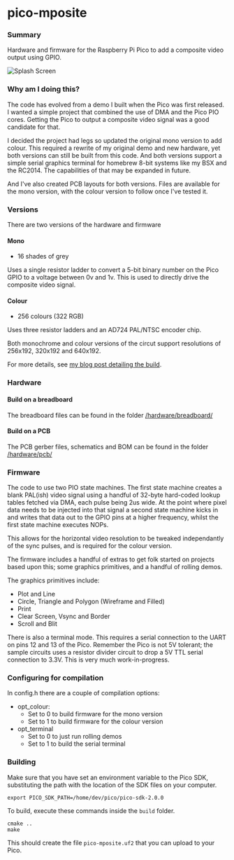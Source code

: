 # pico-mposite

### Summary
Hardware and firmware for the Raspberry Pi Pico to add a composite video output using GPIO.

![Splash Screen](/images/demo_splash_colour.jpeg)

### Why am I doing this?
The code has evolved from a demo I built when the Pico was first released. I wanted a simple project that combined the use of DMA and the Pico PIO cores. Getting the Pico to output a composite video signal was a good candidate for that.

I decided the project had legs so updated the original mono version to add colour. This required a rewrite of my original demo and new hardware, yet both versions can still be built from this code. And both versions support a simple serial graphics terminal for homebrew 8-bit systems like my BSX and the RC2014. The capabilities of that may be expanded in future.

And I've also created PCB layouts for both versions. Files are available for the mono version, with the colour version to follow once I've tested it.

### Versions
There are two versions of the hardware and firmware

#### Mono
- 16 shades of grey

Uses a single resistor ladder to convert a 5-bit binary number on the Pico GPIO to a voltage between 0v and 1v. This is used to directly drive the composite video signal.

#### Colour
- 256 colours (322 RGB)

Uses three resistor ladders and an AD724 PAL/NTSC encoder chip.

Both monochrome and colour versions of the circut support resolutions of 256x192, 320x192 and 640x192.

For more details, see [my blog post detailing the build](http://www.breakintoprogram.co.uk/projects/pico/composite-video-on-the-raspberry-pi-pico).

### Hardware

#### Build on a breadboard
The breadboard files can be found in the folder [/hardware/breadboard/](/hardware/breadboard/)

#### Build on a PCB
The PCB gerber files, schematics and BOM can be found in the folder [/hardware/pcb/](/hardware/pcb/)

### Firmware
The code to use two PIO state machines. The first state machine creates a blank PAL(ish) video signal using a handful of 32-byte hard-coded lookup tables fetched via DMA, each pulse being 2us wide. At the point where pixel data needs to be injected into that signal a second state machine kicks in and writes that data out to the GPIO pins at a higher frequency, whilst the first state machine executes NOPs.

This allows for the horizontal video resolution to be tweaked independantly of the sync pulses, and is required for the colour version.

The firmware includes a handful of extras to get folk started on projects based upon this; some graphics primitives, and a handful of rolling demos.

The graphics primitives include:

- Plot and Line
- Circle, Triangle and Polygon (Wireframe and Filled)
- Print
- Clear Screen, Vsync and Border
- Scroll and Blit

There is also a terminal mode. This requires a serial connection to the UART on pins 12 and 13 of the Pico. Remember the Pico is not 5V tolerant; the sample circuits uses a resistor divider circuit to drop a 5V TTL serial connection to 3.3V. This is very much work-in-progress.

### Configuring for compilation
In config.h there are a couple of compilation options:
- opt_colour:
  - Set to 0 to build firmware for the mono version
  - Set to 1 to build firmware for the colour version
- opt_terminal
  - Set to 0 to just run rolling demos
  - Set to 1 to build the serial terminal

### Building
Make sure that you have set an environment variable to the Pico SDK, substituting the path with the location of the SDK files on your computer.
```shell
export PICO_SDK_PATH=/home/dev/pico/pico-sdk-2.0.0
```

To build, execute these commands inside the `build` folder.
```shell
cmake ..
make
```
This should create the file `pico-mposite.uf2` that you can upload to your Pico.